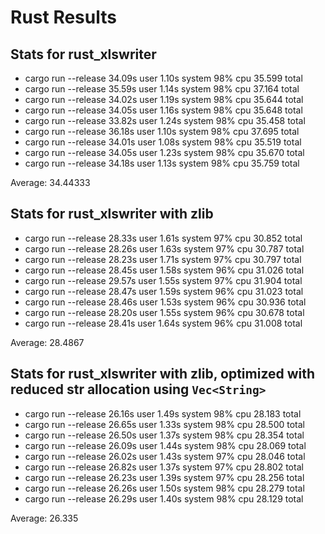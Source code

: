 # Rust Results

## Stats for rust_xlswriter
- cargo run --release  34.09s user 1.10s system 98% cpu 35.599 total
- cargo run --release  35.59s user 1.14s system 98% cpu 37.164 total
- cargo run --release  34.02s user 1.19s system 98% cpu 35.644 total
- cargo run --release  34.05s user 1.16s system 98% cpu 35.648 total
- cargo run --release  33.82s user 1.24s system 98% cpu 35.458 total
- cargo run --release  36.18s user 1.10s system 98% cpu 37.695 total
- cargo run --release  34.01s user 1.08s system 98% cpu 35.519 total
- cargo run --release  34.05s user 1.23s system 98% cpu 35.670 total
- cargo run --release  34.18s user 1.13s system 98% cpu 35.759 total

Average:
34.44333

## Stats for rust_xlswriter with zlib
- cargo run --release  28.33s user 1.61s system 97% cpu 30.852 total
- cargo run --release  28.26s user 1.63s system 97% cpu 30.787 total
- cargo run --release  28.23s user 1.71s system 97% cpu 30.797 total
- cargo run --release  28.45s user 1.58s system 96% cpu 31.026 total
- cargo run --release  29.57s user 1.55s system 97% cpu 31.904 total
- cargo run --release  28.47s user 1.59s system 96% cpu 31.023 total
- cargo run --release  28.46s user 1.53s system 96% cpu 30.936 total
- cargo run --release  28.20s user 1.55s system 96% cpu 30.678 total
- cargo run --release  28.41s user 1.64s system 96% cpu 31.008 total

Average:
28.4867

## Stats for rust_xlswriter with zlib, optimized with reduced str allocation using `Vec<String>`
- cargo run --release  26.16s user 1.49s system 98% cpu 28.183 total
- cargo run --release  26.65s user 1.33s system 98% cpu 28.500 total
- cargo run --release  26.50s user 1.37s system 98% cpu 28.354 total
- cargo run --release  26.09s user 1.44s system 98% cpu 28.069 total
- cargo run --release  26.02s user 1.43s system 97% cpu 28.046 total
- cargo run --release  26.82s user 1.37s system 97% cpu 28.802 total
- cargo run --release  26.23s user 1.39s system 97% cpu 28.256 total
- cargo run --release  26.26s user 1.50s system 98% cpu 28.279 total
- cargo run --release  26.29s user 1.40s system 98% cpu 28.129 total

Average:
26.335